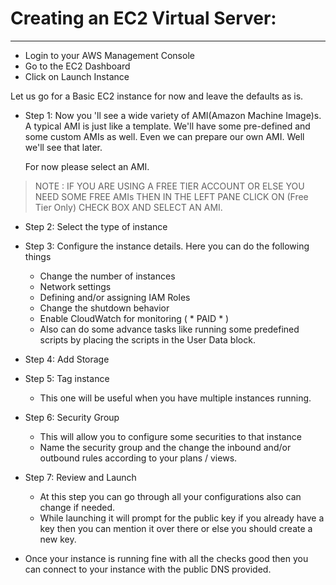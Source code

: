 # Creating an EC2 Virtual Server:
---------------------------------

- Login to your AWS Management Console
- Go to the EC2 Dashboard
- Click on Launch Instance

Let us go for a Basic EC2 instance for now and leave the defaults as is.

- Step 1:
	Now you 'll see a wide variety of AMI(Amazon Machine Image)s. A typical AMI is just like a template. We'll have some pre-defined and some custom AMIs as well. Even we can prepare our own AMI. Well we'll see that later.

	For now please select an AMI. 

> NOTE : IF YOU ARE USING A FREE TIER ACCOUNT OR ELSE YOU NEED SOME FREE AMIs
>       THEN IN THE LEFT PANE CLICK ON (Free Tier Only) CHECK BOX AND SELECT
>       AN AMI.

- Step 2:
	Select the type of instance

- Step 3:
	Configure the instance details. Here you can do the following things
	- Change the number of instances
	- Network settings
	- Defining and/or assigning IAM Roles	
	- Change the shutdown behavior
	- Enable CloudWatch for monitoring ( * PAID * )
	- Also can do some advance tasks like running some predefined scripts by placing the scripts in the User Data block.

- Step 4:
	Add Storage

- Step 5:
	Tag instance
	- This one will be useful when you have multiple instances running.

- Step 6:
	Security Group
	- This will allow you to configure some securities to that instance
	- Name the security group and the change the inbound and/or outbound rules according to your plans / views.

- Step 7:
	Review and Launch
	- At this step you can go through all your configurations also can change if needed.
	- While launching it will prompt for the public key if you already have a key then you can mention it over there or else you should create a new key.

- Once your instance is running fine with all the checks good then you can connect to your instance with the public DNS provided.

